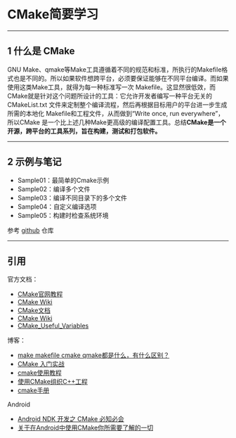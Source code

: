 # CMake简要学习

---
## 1 什么是 CMake

 GNU Make、qmake等Make工具遵循着不同的规范和标准，所执行的Makefile格式也是不同的。所以如果软件想跨平台，必须要保证能够在不同平台编译。而如果使用这类Make工具，就得为每一种标准写一次 Makefile。这显然很低效，而CMake就是针对这个问题所设计的工具：它允许开发者编写一种平台无关的 CMakeList.txt 文件来定制整个编译流程，然后再根据目标用户的平台进一步生成所需的本地化 Makefile和工程文件，从而做到“Write once, run everywhere”，所以CMake 是一个比上述几种Make更高级的编译配置工具。总结**CMake是一个开源，跨平台的工具系列，旨在构建，测试和打包软件。**

---
## 2 示例与笔记

- Sample01：最简单的Cmake示例
- Sample02：编译多个文件
- Sample03：编译不同目录下的多个文件
- Sample04：自定义编译选项
- Sample05：构建时检查系统环境

参考 [github](https://github.com/Ztiany/Programming-Notes-Code/blob/master/C%26C%2B%2B/cmake/README.md) 仓库

---
## 引用

官方文档：

- [CMake官网教程](https://cmake.org/documentation/)
- [CMake Wiki](https://cmake.org/Wiki/CMake)
- [CMake文档](https://cmake.org/cmake/help/v3.0/index.html#)
- [CMake Wiki](https://cmake.org/Wiki/CMake)
- [CMake_Useful_Variables](https://cmake.org/Wiki/CMake_Useful_Variables)

博客：

- [make makefile cmake qmake都是什么，有什么区别？](https://www.zhihu.com/question/27455963)
- [CMake 入门实战](http://hahack.com/codes/cmake/)
- [cmake使用教程](https://juejin.im/post/5a6f32e86fb9a01ca6031230)
- [使用CMake组织C++工程](https://elloop.github.io/tools/2016-04-04/learning-cmake-0)
- [cmake手册](http://www.cnblogs.com/coderfenghc/tag/cmake/)

Android

- [Android NDK 开发之 CMake 必知必会](https://juejin.im/post/5b9879976fb9a05d330aa206)
- [关于在Android中使用CMake你所需要了解的一切](https://juejin.im/post/5bb025db5188255c38537198)